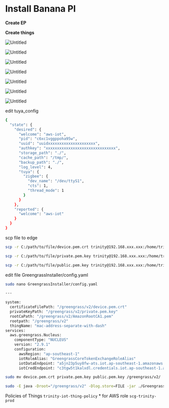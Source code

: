 # Install Banana PI

**Create EP**

**Create things**

![Untitled](https://s3-us-west-2.amazonaws.com/secure.notion-static.com/b7fce20e-1370-4262-ba0c-7cbfcac73481/Untitled.png)

![Untitled](https://s3-us-west-2.amazonaws.com/secure.notion-static.com/9eaec664-5f6f-4394-af67-7b73b01b21a4/Untitled.png)

![Untitled](https://s3-us-west-2.amazonaws.com/secure.notion-static.com/0084f440-ef81-4eb7-b5a8-26d9ade1a3d3/Untitled.png)

![Untitled](https://s3-us-west-2.amazonaws.com/secure.notion-static.com/38c5c4dd-9866-4821-8d0a-a0b0eb15e13b/Untitled.png)

![Untitled](https://s3-us-west-2.amazonaws.com/secure.notion-static.com/f5a45132-a26f-4147-a326-916200bbdc9e/Untitled.png)

![Untitled](https://s3-us-west-2.amazonaws.com/secure.notion-static.com/ac263e0b-0e9d-4aff-89f2-be3270e2c977/Untitled.png)

![Untitled](https://s3-us-west-2.amazonaws.com/secure.notion-static.com/b3499994-3ee4-44fc-abe1-cb42ec77d9aa/Untitled.png)

edit tuya_config

```bash
{
  "state": {
    "desired": {
      "welcome": "aws-iot",
      "pid": "c6xc1vggppoha95w",
      "uuid": "uuidxxxxxxxxxxxxxxxxxxxxx",
      "authkey": "xxxxxxxxxxxxxxxxxxxxxxxxxxxxxxx",
      "storage_path": "./",
      "cache_path": "/tmp/",
      "backup_path": "./",
      "log_level": 4,
      "tuya": {
        "zigbee": {
          "dev_name": "/dev/ttyS1",
          "cts": 1,
          "thread_mode": 1
        }
      }
    },
    "reported": {
      "welcome": "aws-iot"
    }
  }
}
```

scp file to edge

```bash
scp -r C:/path/to/file/device.pem.crt trinity@192.168.xxx.xxx:/home/trinity

scp -r C:/path/to/file/private.pem.key trinity@192.168.xxx.xxx:/home/trinity

scp -r C:/path/to/file/public.pem.key trinity@192.168.xxx.xxx:/home/trinity
```

edit file GreengrassInstaller/config.yaml

```bash
sudo nano GreengrassInstaller/config.yaml
```

```bash
---

system:
  certificateFilePath: "/greengrass/v2/device.pem.crt"
  privateKeyPath: "/greengrass/v2/private.pem.key"
  rootCaPath: "/greengrass/v2/AmazonRootCA1.pem"
  rootpath: "/greengrass/v2"
  thingName: "mac-address-separate-with-dash"
services:
  aws.greengrass.Nucleus:
    componentType: "NUCLEUS"
    version: "2.9.1"
    configuration:
      awsRegion: "ap-southeast-1"
      iotRoleAlias: "GreengrassCoreTokenExchangeRoleAlias"
      iotDataEndpoint: "a5jn23p5uy8fw-ats.iot.ap-southeast-1.amazonaws.com"
      iotCredEndpoint: "c3tgw5t1kalxdl.credentials.iot.ap-southeast-1.amazonaws.com"
```

```bash
sudo mv device.pem.crt private.pem.key public.pem.key /greengrass/v2/
```

```bash
sudo -E java -Droot="/greengrass/v2" -Dlog.store=FILE -jar ./GreengrassInstaller/lib/Greengrass.jar --init-config ./GreengrassInstaller/config.yaml --component-default-user trinity:trinity --setup-system-service true
```

Policies of Things `trinity-iot-thing-policy` * for AWS role `scg-trinity-prod`

